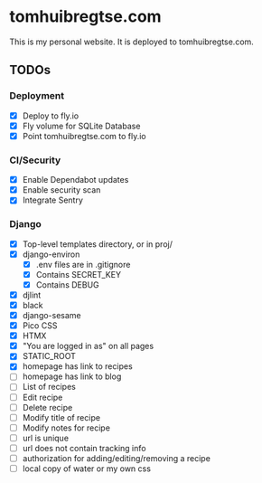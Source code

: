 # tomhuibregtse.com
This is my personal website. It is deployed to tomhuibregtse.com.

## TODOs

### Deployment
- [X] Deploy to fly.io
- [X] Fly volume for SQLite Database
- [X] Point tomhuibregtse.com to fly.io

### CI/Security
- [X] Enable Dependabot updates
- [X] Enable security scan
- [X] Integrate Sentry

### Django
- [X] Top-level templates directory, or in proj/
- [X] django-environ
  - [X] .env files are in .gitignore
  - [X] Contains SECRET_KEY
  - [X] Contains DEBUG
- [X] djlint
- [X] black
- [X] django-sesame
- [X] Pico CSS
- [X] HTMX
- [X] "You are logged in as" on all pages
- [X] STATIC_ROOT
- [X] homepage has link to recipes
- [ ] homepage has link to blog
- [ ] List of recipes
- [ ] Edit recipe
- [ ] Delete recipe
- [ ] Modify title of recipe
- [ ] Modify notes for recipe
- [ ] url is unique
- [ ] url does not contain tracking info
- [ ] authorization for adding/editing/removing a recipe
- [ ] local copy of water or my own css
